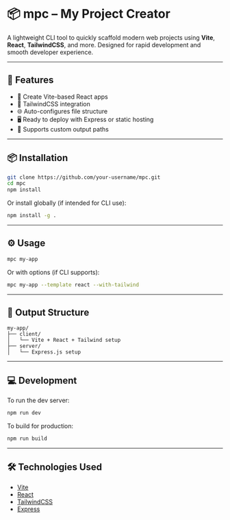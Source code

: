 # 📦 mpc – My Project Creator

A lightweight CLI tool to quickly scaffold modern web projects using **Vite**, **React**, **TailwindCSS**, and more. Designed for rapid development and smooth developer experience.

---

## 🚀 Features

- 🔧 Create Vite-based React apps
- 🎨 TailwindCSS integration
- 🌐 Auto-configures file structure
- 🖥️ Ready to deploy with Express or static hosting
- 🧱 Supports custom output paths

---

## 📦 Installation

```bash
git clone https://github.com/your-username/mpc.git
cd mpc
npm install
```

Or install globally (if intended for CLI use):

```bash
npm install -g .
```

---

## ⚙️ Usage

```bash
mpc my-app
```

Or with options (if CLI supports):

```bash
mpc my-app --template react --with-tailwind
```

---

## 📁 Output Structure

```
my-app/
├── client/
│   └── Vite + React + Tailwind setup
├── server/
│   └── Express.js setup
```

---

## 💻 Development

To run the dev server:

```bash
npm run dev
```

To build for production:

```bash
npm run build
```

---

## 🛠 Technologies Used

- [Vite](https://vitejs.dev/)
- [React](https://reactjs.org/)
- [TailwindCSS](https://tailwindcss.com/)
- [Express](https://expressjs.com/)



